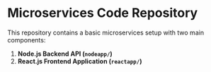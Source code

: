 # Microservices Code Repository

This repository contains a basic microservices setup with two main components:

1. **Node.js Backend API (`nodeapp/`)**
2. **React.js Frontend Application (`reactapp/`)**